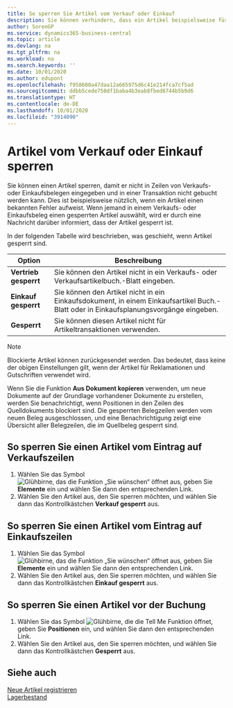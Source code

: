```yaml
---
title: So sperren Sie Artikel vom Verkauf oder Einkauf
description: Sie können verhindern, dass ein Artikel beispielsweise für Verkaufs- oder Einkaufsbelege verwendet wird.
author: SorenGP
ms.service: dynamics365-business-central
ms.topic: article
ms.devlang: na
ms.tgt_pltfrm: na
ms.workload: na
ms.search.keywords: ''
ms.date: 10/01/2020
ms.author: edupont
ms.openlocfilehash: f958600a47daa12a665975d6c41e214fca7cf5ad
ms.sourcegitcommit: ddbb5cede750df1baba4b3eab8fbed6744b5b9d6
ms.translationtype: HT
ms.contentlocale: de-DE
ms.lasthandoff: 10/01/2020
ms.locfileid: "3914090"
---
```

# <a name="block-items-from-sales-or-purchasing"></a>Artikel vom Verkauf oder Einkauf sperren
Sie können einen Artikel sperren, damit er nicht in Zeilen von Verkaufs- oder Einkaufsbelegen eingegeben und in einer Transaktion nicht gebucht werden kann. Dies ist beispielsweise nützlich, wenn ein Artikel einen bekannten Fehler aufweist. Wenn jemand in einem Verkaufs- oder Einkaufsbeleg einen gesperrten Artikel auswählt, wird er durch eine Nachricht darüber informiert, dass der Artikel gesperrt ist.

In der folgenden Tabelle wird beschrieben, was geschieht, wenn Artikel gesperrt sind.  

|Option|Beschreibung|  
|--------------------|------------|  
|**Vertrieb gesperrt**|Sie können den Artikel nicht in ein Verkaufs- oder Verkaufsartikelbuch.-Blatt eingeben.|  
|**Einkauf gesperrt**|Sie können den Artikel nicht in ein Einkaufsdokument, in einem Einkaufsartikel Buch.-Blatt oder in Einkaufsplanungsvorgänge eingeben.|  
|**Gesperrt**|Sie können diesen Artikel nicht für Artikeltransaktionen verwenden.|  

> [!NOTE]
> Blockierte Artikel können zurückgesendet werden. Das bedeutet, dass keine der obigen Einstellungen gilt, wenn der Artikel für Reklamationen und Gutschriften verwendet wird.

Wenn Sie die Funktion **Aus Dokument kopieren** verwenden, um neue Dokumente auf der Grundlage vorhandener Dokumente zu erstellen, werden Sie benachrichtigt, wenn Positionen in den Zeilen des Quelldokuments blockiert sind. Die gesperrten Belegzeilen werden vom neuen Beleg ausgeschlossen, und eine Benachrichtigung zeigt eine Übersicht aller Belegzeilen, die im Quellbeleg gesperrt sind.

## <a name="to-block-an-item-from-being-entered-on-sales-lines"></a>So sperren Sie einen Artikel vom Eintrag auf Verkaufszeilen  
1.  Wählen Sie das Symbol ![Glühbirne, das die Funktion „Sie wünschen“ öffnet](media/ui-search/search_small.png "Was möchten Sie tun?") aus, geben Sie **Elemente** ein und wählen Sie dann den entsprechenden Link.  
2.  Wählen Sie den Artikel aus, den Sie sperren möchten, und wählen Sie dann das Kontrollkästchen **Verkauf gesperrt** aus.  

## <a name="to-block-an-item-from-being-entered-on-purchase-lines"></a>So sperren Sie einen Artikel vom Eintrag auf Einkaufszeilen  
1.  Wählen Sie das Symbol ![Glühbirne, das die Funktion „Sie wünschen“ öffnet](media/ui-search/search_small.png "Was möchten Sie tun?") aus, geben Sie **Elemente** ein und wählen Sie dann den entsprechenden Link.  
2.  Wählen Sie den Artikel aus, den Sie sperren möchten, und wählen Sie dann das Kontrollkästchen **Einkauf gesperrt** aus.  

## <a name="to-block-an-item-from-being-posted"></a>So sperren Sie einen Artikel vor der Buchung
1. Wählen Sie das Symbol ![Glühbirne, die die Tell Me Funktion öffnet](media/ui-search/search_small.png "Was möchten Sie tun?"), geben Sie **Positionen** ein, und wählen Sie dann den entsprechenden Link.
2. Wählen Sie den Artikel aus, den Sie sperren möchten, und wählen Sie dann das Kontrollkästchen **Gesperrt** aus.

## <a name="see-also"></a>Siehe auch  
[Neue Artikel registrieren](inventory-how-register-new-items.md)  
[Lagerbestand](inventory-manage-inventory.md)  
